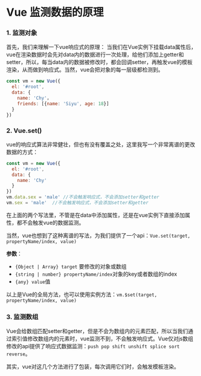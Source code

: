 # Vue 监测数据的原理

### 1. 监测对象

首先，我们来理解一下vue响应式的原理： 当我们在Vue实例下挂载data属性后，vue在渲染数据时会先对data内的数据进行一次处理，给他们添加上getter和setter，所以，每当data内的数据被修改时，都会回调setter，再触发vue的模板渲染，从而做到响应式。当然，vue会把对象的每一层级都检测到。

```js
const vm = new Vue({
  el: '#root',
  data: {
  	name: 'Chy'，
    friends: [{name: 'Siyu', age: 18}]
  }
})
```

### 2. Vue.set()

vue的响应式算法非常健壮，但也有没有覆盖之处，这里我写一个非常离谱的更改数据的方式：

```js
const vm = new Vue({
  el: '#root',
  data: {
    name: 'Chy'
  }
})
vm.data.sex = 'male' //不会触发响应式，不会添加setter和getter
vm.sex = 'male'  //不会触发响应式，不会添加setter和getter
```

在上面的两个写法里，不管是在data中添加属性，还是在vue实例下直接添加属性，都不会触发vue的数据监测。

当然，vue也想到了这种离谱的写法，为我们提供了一个api：`Vue.set(target, propertyName/index, value)`

**参数**：

- `{Object | Array} target` 要修改的对象或数组
- `{string | number} propertyName/index`对象的key或者数组的index
- `{any} value`值

以上是Vue的全局方法，也可以使用实例方法：`vm.$set(target, propertyName/index, value)`

### 3. 监测数组

Vue会给数组匹配setter和getter，但是不会为数组内的元素匹配，所以当我们通过索引值修改数组内的元素时，vue监测不到，不会触发响应式。Vue仅对js数组修改的api提供了响应式数据监测：`push pop shift unshift splice sort reverse`。

其实，vue对这几个方法进行了包装，每次调用它们时，会触发模板渲染。